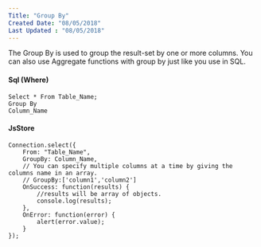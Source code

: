 ```yaml
---
Title: "Group By"
Created Date: "08/05/2018"
Last Updated : "08/05/2018"
---
```


The Group By is used to group the result-set by one or more columns. You can also use Aggregate functions with group by just like you use in SQL.

#### Sql (Where)

```
Select * From Table_Name;
Group By
Column_Name
```

#### JsStore

```
Connection.select({
    From: "Table_Name",
    GroupBy: Column_Name,
    // You can specify multiple columns at a time by giving the columns name in an array.
    // GroupBy:['column1','column2']
    OnSuccess: function(results) {
        //results will be array of objects.
        console.log(results);
    },
    OnError: function(error) {
        alert(error.value);
    }
});
```

